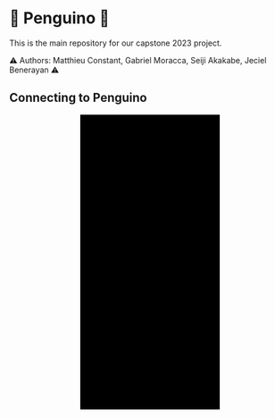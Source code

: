 # :penguin: Penguino :penguin:
This is the main repository for our capstone 2023 project. 

:warning: Authors: Matthieu Constant, Gabriel Moracca, Seiji Akakabe, Jeciel Benerayan :warning:


## Connecting to Penguino


<p align="center">
  <img src="https://github.com/sxxxi/penguino-app/blob/main/repo/media/pengu.gif" width="250" />
</p>


